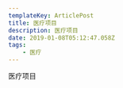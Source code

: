 ```yaml
---
templateKey: ArticlePost
title: 医疗项目
description: 医疗项目
date: 2019-01-08T05:12:47.058Z
tags:
    - 医疗
---
```


医疗项目
